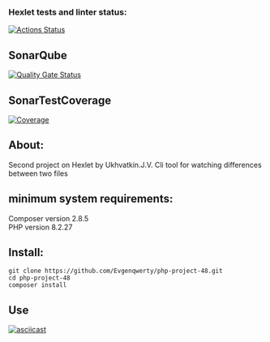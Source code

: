 ### Hexlet tests and linter status:
[![Actions Status](https://github.com/Evgenqwerty/php-project-48/actions/workflows/hexlet-check.yml/badge.svg)](https://github.com/Evgenqwerty/php-project-48/actions)  
## SonarQube
[![Quality Gate Status](https://sonarcloud.io/api/project_badges/measure?project=Evgenqwerty_php-project-48&metric=alert_status)](https://sonarcloud.io/summary/new_code?id=Evgenqwerty_php-project-48)
## SonarTestCoverage  
[![Coverage](https://sonarcloud.io/api/project_badges/measure?project=Evgenqwerty_php-project-48&metric=coverage)](https://sonarcloud.io/summary/new_code?id=Evgenqwerty_php-project-48)

## About:
Second project on Hexlet by Ukhvatkin.J.V. Cli tool for watching differences between two files

## minimum system requirements:
Composer version 2.8.5  
PHP version 8.2.27

## Install:
```
git clone https://github.com/Evgenqwerty/php-project-48.git
cd php-project-48
composer install
```

## Use
[![asciicast](https://asciinema.org/a/f8jvPGXxNNT4b7qbtEWnQ4xco.svg)](https://asciinema.org/a/f8jvPGXxNNT4b7qbtEWnQ4xco)
